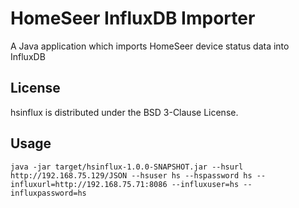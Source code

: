 
HomeSeer InfluxDB Importer
========

A Java application which imports HomeSeer device status data into InfluxDB


License
-------------------

hsinflux is distributed under the BSD 3-Clause License.

Usage
-------------------

```
java -jar target/hsinflux-1.0.0-SNAPSHOT.jar --hsurl http://192.168.75.129/JSON --hsuser hs --hspassword hs --influxurl=http://192.168.75.71:8086 --influxuser=hs --influxpassword=hs
```